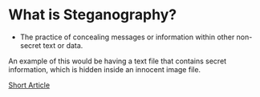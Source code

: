 # What is Steganography?

- The practice of concealing messages or information within other non-secret text or data.

An example of this would be having a text file that contains secret information, which is hidden inside an innocent image file.

[Short Article](https://searchsecurity.techtarget.com/definition/steganography "Short Article")